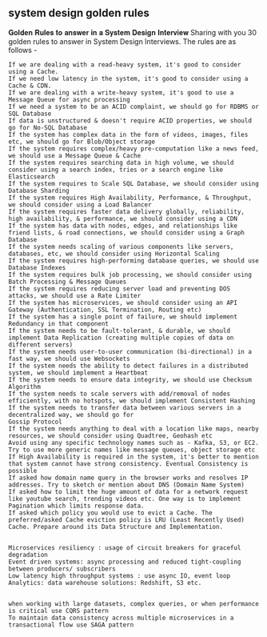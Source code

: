 ## system design golden rules


𝐆𝐨𝐥𝐝𝐞𝐧 𝐑𝐮𝐥𝐞𝐬 𝐭𝐨 𝐚𝐧𝐬𝐰𝐞𝐫 𝐢𝐧 𝐚 𝐒𝐲𝐬𝐭𝐞𝐦 𝐃𝐞𝐬𝐢𝐠𝐧 𝐈𝐧𝐭𝐞𝐫𝐯𝐢𝐞𝐰
Sharing with you 30 golden rules to answer in System Design Interviews. The rules are as follows -

    If we are dealing with a read-heavy system, it's good to consider using a Cache.
    If we need low latency in the system, it's good to consider using a Cache & CDN.
    If we are dealing with a write-heavy system, it's good to use a Message Queue for async processing
    If we need a system to be an ACID complaint, we should go for RDBMS or SQL Database
    If data is unstructured & doesn't require ACID properties, we should go for No-SQL Database
    If the system has complex data in the form of videos, images, files etc, we should go for Blob/Object storage
    If the system requires complex/heavy pre-computation like a news feed, we should use a Message Queue & Cache
    If the system requires searching data in high volume, we should consider using a search index, tries or a search engine like Elasticsearch
    If the system requires to Scale SQL Database, we should consider using Database Sharding
    If the system requires High Availability, Performance, & Throughput, we should consider using a Load Balancer
    If the system requires faster data delivery globally, reliability, high availability, & performance, we should consider using a CDN
    If the system has data with nodes, edges, and relationships like friend lists, & road connections, we should consider using a Graph Database
    If the system needs scaling of various components like servers, databases, etc, we should consider using Horizontal Scaling
    If the system requires high-performing database queries, we should use Database Indexes
    If the system requires bulk job processing, we should consider using Batch Processing & Message Queues
    If the system requires reducing server load and preventing DOS attacks, we should use a Rate Limiter
    If the system has microservices, we should consider using an API Gateway (Authentication, SSL Termination, Routing etc)
    If the system has a single point of failure, we should implement Redundancy in that component
    If the system needs to be fault-tolerant, & durable, we should implement Data Replication (creating multiple copies of data on different servers)
    If the system needs user-to-user communication (bi-directional) in a fast way, we should use Websockets
    If the system needs the ability to detect failures in a distributed system, we should implement a Heartbeat
    If the system needs to ensure data integrity, we should use Checksum Algorithm
    If the system needs to scale servers with add/removal of nodes efficiently, with no hotspots, we should implement Consistent Hashing
    If the system needs to transfer data between various servers in a decentralized way, we should go for
    Gossip Protocol
    If the system needs anything to deal with a location like maps, nearby resources, we should consider using Quadtree, Geohash etc
    Avoid using any specific technology names such as - Kafka, S3, or EC2. Try to use more generic names like message queues, object storage etc
    If High Availability is required in the system, it's better to mention that system cannot have strong consistency. Eventual Consistency is possible
    If asked how domain name query in the browser works and resolves IP addresses. Try to sketch or mention about DNS (Domain Name System)
    If asked how to limit the huge amount of data for a network request like youtube search, trending videos etc. One way is to implement Pagination which limits response data.
    If asked which policy you would use to evict a Cache. The preferred/asked Cache eviction policy is LRU (Least Recently Used) Cache. Prepare around its Data Structure and Implementation.


    Microservices resiliency : usage of circuit breakers for graceful degradation
    Event driven systems: async processing and reduced tight-coupling between producers/ subscribers
    Low latency high throughput systems : use async IO, event loop
    Analytics: data warehouse solutions: Redshift, S3 etc.


    when working with large datasets, complex queries, or when performance is critical use CQRS pattern
    To maintain data consistency across multiple microservices in a transactional flow use SAGA pattern

